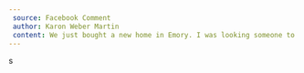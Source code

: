 ```yaml
---
 source: Facebook Comment
 author: Karon Weber Martin
 content: We just bought a new home in Emory. I was looking someone to do a deep cleaning and contacted her.. she did an amazing job and I will continue using her for my biweekly cleaning. If you need someone to clean give her a call. You won't be disappointed.
---
```

s

